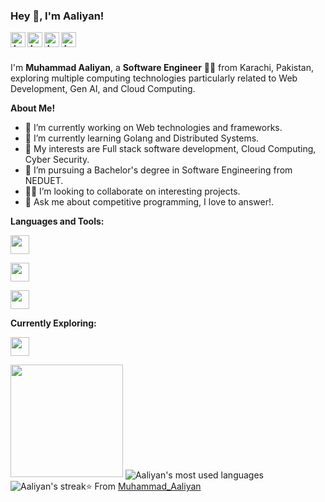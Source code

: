 <h3 title="hehehe"> Hey 👋, I'm Aaliyan!</h3>
<a href="mailto:aaliyan1230@gmail.com">
  <img align="left" alt="Aaliyan's email" width="24px" src="https://cdn.simpleicons.org/gmail/C2C2C4" />
</a>
<a href="https://www.linkedin.com/in/muhammad-aaliyan-8a031b209/">
  <img align="left" alt="Aaliyan's LinkdeIn" width="24px" src="https://cdn.simpleicons.org/linkedin/C2C2C4" />
</a>
<a href="https://www.twitter.com/aaliyan1230/">
  <img align="left" alt="Aaliyan's Twitter" width="24px" src="https://cdn.simpleicons.org/x/C2C2C4" />
</a>
<a href="https://www.instagram.com/aaliyan03/">
  <img align="left" alt="Aaliyan's Instagram" width="24px" src="https://cdn.simpleicons.org/instagram/C2C2C4" />
</a>


<br>
<br />

I'm **Muhammad Aaliyan**, a **Software Engineer** 👨‍💻 from Karachi, Pakistan, exploring multiple computing technologies particularly related to Web Development, Gen AI, and Cloud Computing.


  

**About Me!**

- 🔭 I’m currently working on Web technologies and frameworks.
- 🌱 I’m currently learning Golang and Distributed Systems.
- 🤔 My interests are Full stack software development, Cloud Computing, Cyber Security.
- 💼 I’m pursuing a Bachelor's degree in Software Engineering from NEDUET.
- 👨‍💻 I’m looking to collaborate on interesting projects.
- 💬 Ask me about competitive programming, I love to answer!.

**Languages and Tools:**  

<code><img height="30" src="https://skillicons.dev/icons?i=python,ts,js,cpp"></code>

<code><img height="30" src="https://skillicons.dev/icons?i=react,redux,mui,tailwind,next,flutter"></code>

<code><img height="30" src="https://skillicons.dev/icons?i=django,nodejs,nestjs,postgres,mongodb,git,docker,linux"></code>

**Currently Exploring:**  

<code><img height="30" src="https://skillicons.dev/icons?i=kubernetes,golang,rust"></code>

<img height="180em" src="https://github-readme-stats-eight-theta.vercel.app/api?username=aaliyan1230&show_icons=true&theme=transparent&bg_color=00000000&text_color=bfced6&include_all_commits=true&count_private=true"/>
<img align="center" alt="Aaliyan's most used languages" src="https://github-readme-stats.vercel.app/api/top-langs/?username=aaliyan1230&layout=compact&langs_count=9&theme=github_dark&count_private=true&exclude_repo=Optifine-Mod-Coder-Pack-1.16.1,Projects"/>
<img src="https://github-readme-streak-stats.herokuapp.com?user=aaliyan1230&theme=github-dark-blue&count_private=true&date_format=M%20j%5B%2C%20Y%5D" alt="Aaliyan's streak")


⭐️ From [Muhammad_Aaliyan](https://github.com/aaliyan1230)
